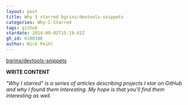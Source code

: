 ```yaml
---
layout: post
title: Why I starred bgrins/devtools-snippets
categories: Why-I-Starred
tags: github
stardate: 2014-09-02T15:19:42Z
gh_id: 6180186
author: Nick Peihl
---
```


[bgrins/devtools-snippets](star.repo.html_url)

**WRITE CONTENT**

*"Why I starred" is a series of articles describing projects I star on GitHub and why I found them interesting. My hope is that you'll find them interesting as well.*

